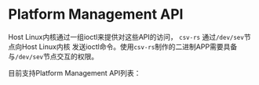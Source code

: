 # Platform Management API

Host Linux内核通过一组ioctl来提供对这些API的访问，
`csv-rs` 通过`/dev/sev`节点向Host Linux内核
发送ioctl命令。使用`csv-rs`制作的二进制APP需要具备
与`/dev/sev`节点交互的权限。

目前支持Platform Management API列表：


